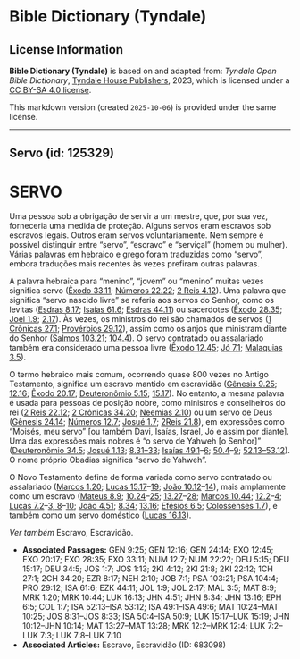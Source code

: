 # Bible Dictionary (Tyndale)

## License Information

**Bible Dictionary (Tyndale)** is based on and adapted from: _Tyndale Open Bible Dictionary_, [Tyndale House Publishers](https://tyndaleopenresources.com/), 2023, which is licensed under a [CC BY-SA 4.0 license](https://creativecommons.org/licenses/by-sa/4.0/legalcode.en).

This markdown version (created `2025-10-06`) is provided under the same license.



--------------------------------

## Servo (id: 125329)

SERVO
=====

Uma pessoa sob a obrigação de servir a um mestre, que, por sua vez, forneceria uma medida de proteção. Alguns servos eram escravos sob escravos legais. Outros eram servos voluntariamente. Nem sempre é possível distinguir entre “servo”, “escravo” e “serviçal” (homem ou mulher). Várias palavras em hebraico e grego foram traduzidas como “servo”, embora traduções mais recentes às vezes prefiram outras palavras.

A palavra hebraica para “menino”, “jovem” ou “menino” muitas vezes significa servo ([Êxodo 33\.11](https://ref.ly/Exod33:11); [Números 22\.22](https://ref.ly/Num22:22); [2 Reis 4\.12](https://ref.ly/2Kgs4:12)). Uma palavra que significa “servo nascido livre” se referia aos servos do Senhor, como os levitas ([Esdras 8\.17](https://ref.ly/Ezra8:17); [Isaías 61\.6](https://ref.ly/Isa61:6); [Esdras 44\.11](https://ref.ly/Ezek44:11)) ou sacerdotes ([Êxodo 28\.35](https://ref.ly/Exod28:35); [Joel 1\.9](https://ref.ly/Joel1:9); [2\.17](https://ref.ly/Joel2:17)). Às vezes, os ministros do rei são chamados de servos ([1 Crônicas 27\.1](https://ref.ly/1Chr27:1); [Provérbios 29\.12](https://ref.ly/Prov29:12)), assim como os anjos que ministram diante do Senhor ([Salmos 103\.21](https://ref.ly/Ps103:21); [104\.4](https://ref.ly/Ps104:4)). O servo contratado ou assalariado também era considerado uma pessoa livre ([Êxodo 12\.45](https://ref.ly/Exod12:45); [Jó 7\.1](https://ref.ly/Job7:1); [Malaquias 3\.5](https://ref.ly/Mal3:5)).

O termo hebraico mais comum, ocorrendo quase 800 vezes no Antigo Testamento, significa um escravo mantido em escravidão ([Gênesis 9\.25](https://ref.ly/Gen9:25); [12\.16](https://ref.ly/Gen12:16); [Êxodo 20\.17](https://ref.ly/Exod20:17); [Deuteronômio 5\.15](https://ref.ly/Deut5:15); [15\.17](https://ref.ly/Deut15:17)). No entanto, a mesma palavra é usada para pessoas de posição nobre, como ministros e conselheiros do rei ([2 Reis 22\.12](https://ref.ly/2Kgs22:12); [2 Crônicas 34\.20](https://ref.ly/2Chr34:20); [Neemias 2\.10](https://ref.ly/Neh2:10)) ou um servo de Deus ([Gênesis 24\.14](https://ref.ly/Gen24:14); [Números 12\.7](https://ref.ly/Num12:7); [Josué 1\.7](https://ref.ly/Josh1:7); [2Reis 21\.8](https://ref.ly/2Kgs21:8)), em expressões como “Moisés, meu servo” \[ou também Davi, Isaías, Israel, Jó e assim por diante]. Uma das expressões mais nobres é “o servo de Yahweh \[o Senhor]” ([Deuteronômio 34\.5](https://ref.ly/Deut34:5); [Josué 1\.13](https://ref.ly/Josh1:13); [8\.31–33](https://ref.ly/Josh8:31-Josh8:33); [Isaías 49\.1](https://ref.ly/Isa49:1-Isa49:6)–[6](https://ref.ly/Isa49:1-Isa49:6); [50\.4](https://ref.ly/Isa50:4-Isa50:9)–[9](https://ref.ly/Isa50:4-Isa50:9); [52\.13–53\.12](https://ref.ly/Isa52:13-Isa53:12)). O nome próprio Obadias significa “servo de Yahweh”.

O Novo Testamento define de forma variada como servo contratado ou assalariado ([Marcos 1\.20](https://ref.ly/Mark1:20); [Lucas 15\.17](https://ref.ly/Luke15:17-Luke15:19)–[19](https://ref.ly/Luke15:17-Luke15:19); [João 10\.12](https://ref.ly/John10:12-John10:14)–[14](https://ref.ly/John10:12-John10:14)), mais amplamente como um escravo ([Mateus 8\.9](https://ref.ly/Matt8:9); [10\.24](https://ref.ly/Matt10:24-Matt10:25)–[25](https://ref.ly/Matt10:24-Matt10:25); [13\.27](https://ref.ly/Matt13:27-Matt13:28)–[28](https://ref.ly/Matt13:27-Matt13:28); [Marcos 10\.44](https://ref.ly/Mark10:44); [12\.2](https://ref.ly/Mark12:2-Mark12:4)–[4](https://ref.ly/Mark12:2-Mark12:4); [Lucas 7\.2](https://ref.ly/Luke7:2-Luke7:3)–[3, 8](https://ref.ly/Luke7:2-Luke7:3)–[10](https://ref.ly/Luke7:2-Luke7:3); [João 4\.51](https://ref.ly/John4:51); [8\.34](https://ref.ly/John8:34); [13\.16](https://ref.ly/John13:16); [Efésios 6\.5](https://ref.ly/Eph6:5); [Colossenses 1\.7](https://ref.ly/Col1:7)), e também como um servo doméstico ([Lucas 16\.13](https://ref.ly/Luke16:13)).

*Ver também* Escravo, Escravidão.

* **Associated Passages:** GEN 9:25; GEN 12:16; GEN 24:14; EXO 12:45; EXO 20:17; EXO 28:35; EXO 33:11; NUM 12:7; NUM 22:22; DEU 5:15; DEU 15:17; DEU 34:5; JOS 1:7; JOS 1:13; 2KI 4:12; 2KI 21:8; 2KI 22:12; 1CH 27:1; 2CH 34:20; EZR 8:17; NEH 2:10; JOB 7:1; PSA 103:21; PSA 104:4; PRO 29:12; ISA 61:6; EZK 44:11; JOL 1:9; JOL 2:17; MAL 3:5; MAT 8:9; MRK 1:20; MRK 10:44; LUK 16:13; JHN 4:51; JHN 8:34; JHN 13:16; EPH 6:5; COL 1:7; ISA 52:13–ISA 53:12; ISA 49:1–ISA 49:6; MAT 10:24–MAT 10:25; JOS 8:31–JOS 8:33; ISA 50:4–ISA 50:9; LUK 15:17–LUK 15:19; JHN 10:12–JHN 10:14; MAT 13:27–MAT 13:28; MRK 12:2–MRK 12:4; LUK 7:2–LUK 7:3; LUK 7:8–LUK 7:10
* **Associated Articles:** Escravo, Escravidão (ID: 683098)

